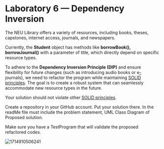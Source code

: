 # Laboratory 6 — Dependency Inversion


The NEU Library offers a variety of resources, including books, theses, capstones, internet access, journals, and newspapers.

Currently, the **Student** object has methods like **borrowBook(),** **borrowJournal()** with a parameter of title, which directly depend on specific resource types.

To adhere to the **Dependency Inversion Principle (DIP)** and ensure flexibility for future changes (such as introducing audio books or e[-](https://college.neu.edu.ph/mod/page/view.php?id=68310 "-")journals), we need to refactor the program while maintaining [SOLID principles](https://college.neu.edu.ph/mod/url/view.php?id=153600 "SOLID Principles"). The goal is to create a robust system that can seamlessly accommodate new resource types in the future.

Your solution should not violate other [SOLID principles](https://college.neu.edu.ph/mod/url/view.php?id=153600 "SOLID Principles").

Create a repository in your GitHub account. Put your solution there.
In the readMe file must include the problem statement, UML Class Diagram
 of Proposed solution.

Make sure you have a TestProgram that will validate the proposed refactored codes.

![1714910506241](image/README/1714910506241.png)
